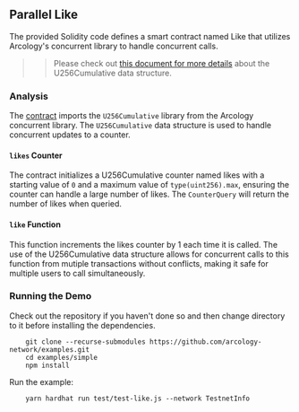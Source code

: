 ## Parallel Like

The provided Solidity code defines a smart contract named Like that utilizes Arcology's concurrent library to handle concurrent calls.

>>  Please check out [this document for more details](https://doc.arcology.network/arcology-concurrent-programming-guide/data-structure/commutative/cumulative-u256) about the U256Cumulative data structure.

###  Analysis

The [contract](./contracts/ParallelLike.sol) imports the `U256Cumulative` library from the Arcology concurrent library. The `U256Cumulative` data structure is used to handle concurrent updates to a counter.

#### `likes` Counter

The contract initializes a U256Cumulative counter named likes with a starting value of `0` and a maximum value of `type(uint256).max`, ensuring the counter can handle a large number of likes. The `CounterQuery` will return the number of likes when queried.

#### `like` Function

This function increments the likes counter by 1 each time it is called. The use of the U256Cumulative data structure allows for concurrent calls to this function from mutiple transactions without conflicts, making it safe for multiple users to call simultaneously.

### Running the Demo

Check out the repository if you haven't done so and then change directory to it before installing the dependencies.

```shell 
    git clone --recurse-submodules https://github.com/arcology-network/examples.git
    cd examples/simple    
    npm install
```

Run the example:
```shell 
    yarn hardhat run test/test-like.js --network TestnetInfo
```
